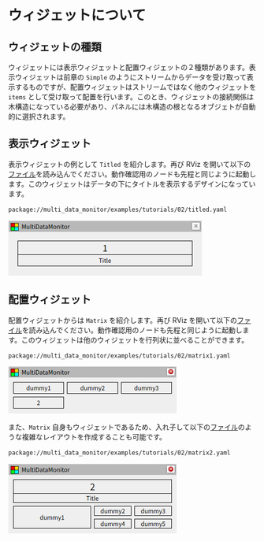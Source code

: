 # ウィジェットについて

## ウィジェットの種類

ウィジェットには表示ウィジェットと配置ウィジェットの２種類があります。表示ウィジェットは前章の `Simple` のようにストリームからデータを受け取って表示するものですが、配置ウィジェットはストリームではなく他のウィジェットを `items` として受け取って配置を行います。このとき、ウィジェットの接続関係は木構造になっている必要があり、パネルには木構造の根となるオブジェトが自動的に選択されます。

## 表示ウィジェット

表示ウィジェットの例として `Titled` を紹介します。再び RViz を開いて以下の[ファイル](../../../examples/tutorials/02/titled.yaml)を読み込んでください。動作確認用のノードも先程と同じように起動します。このウィジェットはデータの下にタイトルを表示するデザインになっています。

```txt
package://multi_data_monitor/examples/tutorials/02/titled.yaml
```

![titled](titled.png)

## 配置ウィジェット

配置ウィジェットからは `Matrix` を紹介します。再び RViz を開いて以下の[ファイル](../../../examples/tutorials/02/matrix1.yaml)を読み込んでください。動作確認用のノードも先程と同じように起動します。このウィジェットは他のウィジェットを行列状に並べることができます。

```txt
package://multi_data_monitor/examples/tutorials/02/matrix1.yaml
```

![matrix1](matrix1.png)

また、`Matrix` 自身もウィジェットであるため、入れ子して以下の[ファイル](../../../examples/tutorials/02/matrix2.yaml)のような複雑なレイアウトを作成することも可能です。

```txt
package://multi_data_monitor/examples/tutorials/02/matrix2.yaml
```

![matrix2](matrix2.png)
